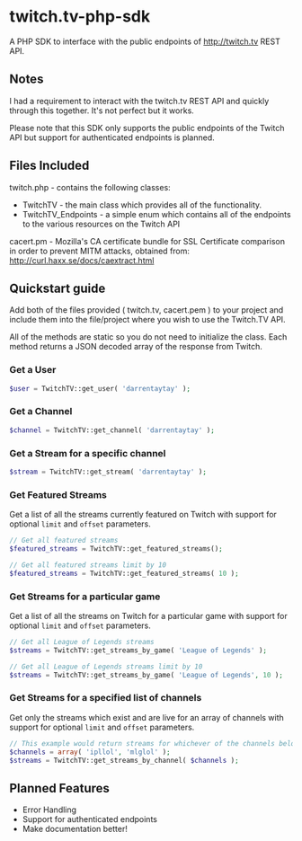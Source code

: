 twitch.tv-php-sdk
=================

A PHP SDK to interface with the public endpoints of http://twitch.tv REST API.

Notes
-----

I had a requirement to interact with the twitch.tv REST API and quickly through this together. It's not perfect but it works.

Please note that this SDK only supports the public endpoints of the Twitch API but support for authenticated endpoints is planned.

Files Included
--------------

twitch.php - contains the following classes:

* TwitchTV - the main class which provides all of the functionality.
* TwitchTV_Endpoints - a simple enum which contains all of the endpoints to the various resources on the Twitch API

cacert.pm - Mozilla's CA certificate bundle for SSL Certificate comparison in order to prevent MITM attacks, obtained from: http://curl.haxx.se/docs/caextract.html

Quickstart guide
----------------

Add both of the files provided ( twitch.tv, cacert.pem ) to your project and include them into the file/project where you wish to use the Twitch.TV API.

All of the methods are static so you do not need to initialize the class. Each method returns a JSON decoded array of the response from Twitch.

### Get a User

```php
$user = TwitchTV::get_user( 'darrentaytay' );
```

### Get a Channel

```php
$channel = TwitchTV::get_channel( 'darrentaytay' );
```

### Get a Stream for a specific channel

```php
$stream = TwitchTV::get_stream( 'darrentaytay' );
```

### Get Featured Streams

Get a list of all the streams currently featured on Twitch with support for optional `limit` and `offset` parameters.

```php
// Get all featured streams
$featured_streams = TwitchTV::get_featured_streams();

// Get all featured streams limit by 10
$featured_streams = TwitchTV::get_featured_streams( 10 );
```

### Get Streams for a particular game

Get a list of all the streams on Twitch for a particular game with support for optional `limit` and `offset` parameters.

```php
// Get all League of Legends streams
$streams = TwitchTV::get_streams_by_game( 'League of Legends' );

// Get all League of Legends streams limit by 10
$streams = TwitchTV::get_streams_by_game( 'League of Legends', 10 );
```

### Get Streams for a specified list of channels

Get only the streams which exist and are live for an array of channels with support for optional `limit` and `offset` parameters.

```php
// This example would return streams for whichever of the channels below (ipllol or mlglol) are streaming
$channels = array( 'ipllol', 'mlglol' );
$streams = TwitchTV::get_streams_by_channel( $channels );
```

Planned Features
----------------

* Error Handling
* Support for authenticated endpoints
* Make documentation better!
